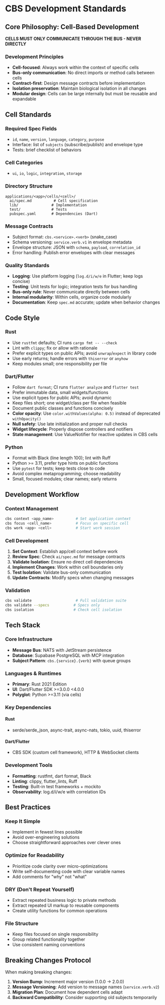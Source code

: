 # CBS Development Standards

## Core Philosophy: Cell-Based Development

**CELLS MUST ONLY COMMUNICATE THROUGH THE BUS - NEVER DIRECTLY**

### Development Principles
- **Cell-focused**: Always work within the context of specific cells
- **Bus-only communication**: No direct imports or method calls between cells  
- **Contract-first**: Design message contracts before implementation
- **Isolation preservation**: Maintain biological isolation in all changes
- **Modular design**: Cells can be large internally but must be reusable and expandable

## Cell Standards

### Required Spec Fields
- `id`, `name`, `version`, `language`, `category`, `purpose`
- Interface: list of `subjects` (subscribe/publish) and envelope type
- Tests: brief checklist of behaviors

### Cell Categories
- `ui`, `io`, `logic`, `integration`, `storage`

### Directory Structure
```
applications/<app>/cells/<cell>/
  ai/spec.md          # Cell specification
  lib/               # Implementation
  test/              # Tests
  pubspec.yaml       # Dependencies (Dart)
```

### Message Contracts
- Subject format: `cbs.<service>.<verb>` (snake_case)
- Schema versioning: `service.verb.v1` in envelope metadata
- Envelope structure: JSON with `schema`, `payload`, `correlation_id`
- Error handling: Publish error envelopes with clear messages

### Quality Standards
- **Logging**: Use platform logging (`log.d/i/w/e` in Flutter; keep logs concise)
- **Testing**: Unit tests for logic; integration tests for bus handling
- **Bus-only rule**: Never communicate directly between cells
- **Internal modularity**: Within cells, organize code modularly
- **Documentation**: Keep `spec.md` accurate; update when behavior changes

## Code Style

### Rust
- Use `rustfmt` defaults; CI runs `cargo fmt -- --check`
- Lint with `clippy`; fix or allow with rationale
- Prefer explicit types on public APIs; avoid `unwrap`/`expect` in library code
- Use early returns; handle errors with `thiserror` or `anyhow`
- Keep modules small; one responsibility per file

### Dart/Flutter  
- Follow `dart format`; CI runs `flutter analyze` and `flutter test`
- Prefer immutable data, small widgets/functions
- Use explicit types for public APIs; avoid dynamic
- Keep files short; one widget/class per file when feasible
- Document public classes and functions concisely
- **Color opacity**: Use `color.withValues(alpha: 0.5)` instead of deprecated `withOpacity()`
- **Null safety**: Use late initialization and proper null checks
- **Widget lifecycle**: Properly dispose controllers and notifiers
- **State management**: Use ValueNotifier for reactive updates in CBS cells

### Python
- Format with Black (line length 100); lint with Ruff
- Python >= 3.11, prefer type hints on public functions
- Use `pytest` for tests; keep tests close to code
- Avoid complex metaprogramming; choose readability
- Small, focused modules; clear names; early returns

## Development Workflow

### Context Management
```bash
cbs context <app_name>          # Set application context
cbs focus <cell_name>           # Focus on specific cell  
cbs work <app> <cell>           # Start work session
```

### Cell Development
1. **Set Context**: Establish app/cell context before work
2. **Review Spec**: Check `ai/spec.md` for message contracts
3. **Validate Isolation**: Ensure no direct cell dependencies
4. **Implement Changes**: Work within cell boundaries only
5. **Test Isolation**: Validate bus-only communication
6. **Update Contracts**: Modify specs when changing messages

### Validation
```bash
cbs validate                    # Full validation suite
cbs validate --specs           # Specs only
cbs isolation                  # Check cell isolation
```

## Tech Stack

### Core Infrastructure
- **Message Bus**: NATS with JetStream persistence
- **Database**: Supabase PostgreSQL with MCP integration
- **Subject Pattern**: `cbs.{service}.{verb}` with queue groups

### Languages & Runtimes
- **Primary**: Rust 2021 Edition
- **UI**: Dart/Flutter SDK >=3.0.0 <4.0.0
- **Polyglot**: Python >=3.11 (via cells)

### Key Dependencies
#### Rust
- serde/serde_json, async-trait, async-nats, tokio, uuid, thiserror

#### Dart/Flutter
- CBS SDK (custom cell framework), HTTP & WebSocket clients

### Development Tools
- **Formatting**: rustfmt, dart format, Black
- **Linting**: clippy, flutter_lints, Ruff
- **Testing**: Built-in test frameworks + mockito
- **Observability**: log.d/i/w/e with correlation IDs

## Best Practices

### Keep It Simple
- Implement in fewest lines possible
- Avoid over-engineering solutions
- Choose straightforward approaches over clever ones

### Optimize for Readability
- Prioritize code clarity over micro-optimizations
- Write self-documenting code with clear variable names
- Add comments for "why" not "what"

### DRY (Don't Repeat Yourself)
- Extract repeated business logic to private methods
- Extract repeated UI markup to reusable components
- Create utility functions for common operations

### File Structure
- Keep files focused on single responsibility
- Group related functionality together
- Use consistent naming conventions

## Breaking Changes Protocol

When making breaking changes:
1. **Version Bump**: Increment major version (1.0.0 → 2.0.0)
2. **Message Versioning**: Add version to message names (`service.verb.v2`)
3. **Migration Plan**: Document how dependent cells adapt
4. **Backward Compatibility**: Consider supporting old subjects temporarily
